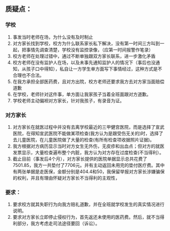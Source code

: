 ## 质疑点：

### 学校
1. 事发当时老师在场，为什么没有及时制止
2. 对方家长找到学校，校方为什么联系家长私下解决，没有第一时间三方叫到一起，把事情先调查清楚，学校没有监控录像，（应第一时间报警作笔录）
3. 校方老师在处理过错中，通过不断单独跟双方家长联系，进一步激化矛盾
4. 校方老师在没有监护人在场，以及未事先通知监护人的情况下（事后也没通知，从孩子口中得知），私自让一方学生单方面写下事情经过，这种方式是不合理也不合法。
5. 在我方承担全部医药费，且对方出院，校方老师还要求我方去对方家当面赔偿道歉
6. 在学校，老师针对这件事，单方面让我家孩子当着全班面跟对方道歉。
7. 学校老师主动偏袒对方家长，针对我孩子，有录音为证。

### 对方家长
1. 对方家长在就医过程中并没有去离学校最近的三甲健宫医院，而是选择了宣武医院，在得知宣武医院不能做某项检查(我方认为是跟受伤无关的)时，选择了去儿童医院，在儿童医院做了大量的检查(有所有检查项收据照片证据)。
2. 我方根据对方病历显示当时对方女生无外伤，无皮疹和出血点；但对方的就医发票显示，大量检查遍布整个内脏，我方认为对方存在过度检查(不当得利）。
3. 截止目前（事发后4个月），对方家长提供的医院单据显示总共花费了7501.85，我方一共垫付了7706元。并有主动返回未用完的垫付医疗费。其中有两张单据是走医保，金额分别是404.4和50，我保留举报对方家长涉嫌骗保的权利，并且有理由怀疑对方家长不当得利的主观性，

### 要求：
1. 要求校方就其失职行为向我方赔礼道歉，并在全班就学校发生的真实情况进行说明。
2. 要求对方家长立即停止侵权行为，首先返还未使用的医药费。然后，就不当得利部分，我方考虑走司法途径要回（诉讼）。

